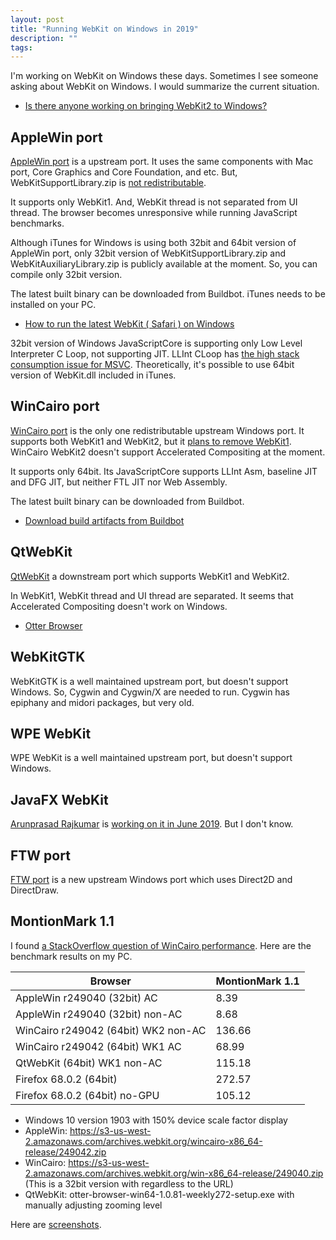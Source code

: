 ```yaml
---
layout: post
title: "Running WebKit on Windows in 2019"
description: ""
tags: 
---
```


I'm working on WebKit on Windows these days.
Sometimes I see someone asking about WebKit on Windows.
I would summarize the current situation.

* [Is there anyone working on bringing WebKit2 to Windows?](https://www.reddit.com/r/WebKit/comments/a4zu94/is_there_anyone_working_on_bringing_webkit2_to/)


## AppleWin port

[AppleWin port](https://trac.webkit.org/wiki/BuildingOnWindows) is a upstream port.
It uses the same components with Mac port, Core Graphics and Core Foundation, and etc.
But, WebKitSupportLibrary.zip is [not redistributable](https://developer.apple.com/opensource/internet/webkit_sptlib_agree.html).

It supports only WebKit1.
And, WebKit thread is not separated from UI thread.
The browser becomes unresponsive while running JavaScript benchmarks.

Although iTunes for Windows is using both 32bit and 64bit version of AppleWin port,
only 32bit version of WebKitSupportLibrary.zip and WebKitAuxiliaryLibrary.zip is publicly available at the moment.
So, you can compile only 32bit version.

The latest built binary can be downloaded from Buildbot. iTunes needs to be installed on your PC.

* [How to run the latest WebKit ( Safari ) on Windows](https://medium.com/@alSkachkov/how-to-load-the-latest-webkit-on-windows-962a9219c1e1)

32bit version of Windows JavaScriptCore is supporting only Low Level Interpreter C Loop, not supporting JIT.
LLInt CLoop has [the high stack consumption issue for MSVC](https://lists.webkit.org/pipermail/webkit-dev/2019-June/030718.html).
Theoretically, it's possible to use 64bit version of WebKit.dll included in iTunes.

## WinCairo port

[WinCairo port](https://trac.webkit.org/wiki/BuildingCairoOnWindows) is the only one redistributable upstream Windows port.
It supports both WebKit1 and WebKit2, but it [plans to remove WebKit1](https://bugs.webkit.org/show_bug.cgi?id=194904).
WinCairo WebKit2 doesn't support Accelerated Compositing at the moment.

It supports only 64bit.
Its JavaScriptCore supports LLInt Asm, baseline JIT and DFG JIT, but neither FTL JIT nor Web Assembly.

The latest built binary can be downloaded from Buildbot.

* [Download build artifacts from Buildbot](https://trac.webkit.org/wiki/BuildingCairoOnWindows#DownloadbuildartifactsfromBuildbot)

## QtWebKit

[QtWebKit](https://github.com/qtwebkit/qtwebkit) a downstream port which supports WebKit1 and WebKit2.

In WebKit1, WebKit thread and UI thread are separated.
It seems that Accelerated Compositing doesn't work on Windows.

* [Otter Browser](https://otter-browser.org/)

## WebKitGTK

WebKitGTK is a well maintained upstream port, but doesn't support Windows.
So, Cygwin and Cygwin/X are needed to run.
Cygwin has epiphany and midori packages, but very old.


## WPE WebKit

WPE WebKit is a well maintained upstream port, but doesn't support Windows.

## JavaFX WebKit

[Arunprasad Rajkumar](https://twitter.com/uint88) is [working on it in June 2019](https://lists.webkit.org/pipermail/webkit-dev/2019-June/030698.html).
But I don't know.

## FTW port

[FTW port](https://bugs.webkit.org/show_bug.cgi?id=199206) is a new upstream Windows port which uses Direct2D and DirectDraw.

## MontionMark 1.1

I found [a StackOverflow question of WinCairo performance](https://stackoverflow.com/q/57610729).
Here are the benchmark results on my PC.

Browser                             | MontionMark 1.1
------------------------------------|-------------------
AppleWin r249040 (32bit) AC         | 8.39
AppleWin r249040 (32bit) non-AC     | 8.68
WinCairo r249042 (64bit) WK2 non-AC | 136.66
WinCairo r249042 (64bit) WK1 AC     | 68.99
QtWebKit (64bit) WK1 non-AC         | 115.18
Firefox 68.0.2 (64bit)              | 272.57
Firefox 68.0.2 (64bit) no-GPU       | 105.12

* Windows 10 version 1903 with 150% device scale factor display
* AppleWin: https://s3-us-west-2.amazonaws.com/archives.webkit.org/wincairo-x86_64-release/249042.zip
* WinCairo: https://s3-us-west-2.amazonaws.com/archives.webkit.org/win-x86_64-release/249040.zip (This is a 32bit version with regardless to the URL)
* QtWebKit: otter-browser-win64-1.0.81-weekly272-setup.exe with manually adjusting zooming level

Here are [screenshots](https://ibb.co/album/mwxUdv).
